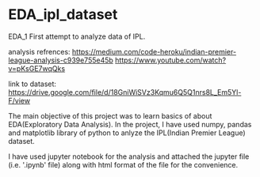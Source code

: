 # EDA_ipl_dataset
EDA_1
First attempt to analyze data of IPL.


analysis refrences:
https://medium.com/code-heroku/indian-premier-league-analysis-c939e755e45b
https://www.youtube.com/watch?v=pKsGE7wqQks

link to dataset:
https://drive.google.com/file/d/18GniWiSVz3Kqmu6Q5Q1nrs8L_Em5Yl-F/view

The main objective of this project was to learn basics of about EDA(Exploratory Data Analysis). 
In the project, I have used numpy, pandas and matplotlib library of python to anlyze the IPL(Indian Premier League) dataset.

I have used jupyter notebook for the analysis and attached the jupyter file (i.e. '.ipynb' file) along with html format of the file for the convenience.
